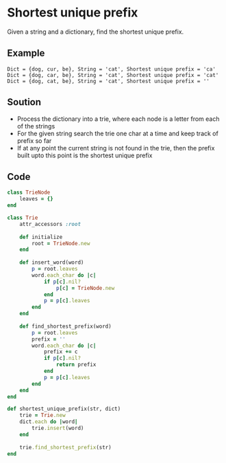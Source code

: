 # Shortest unique prefix
Given a string and a dictionary, find the shortest unique prefix.

## Example
```
Dict = {dog, cur, be}, String = 'cat', Shortest unique prefix = 'ca'
Dict = {dog, car, be}, String = 'cat', Shortest unique prefix = 'cat'
Dict = {dog, cat, be}, String = 'cat', Shortest unique prefix = ''
```

## Soution
- Process the dictionary into a trie, where each node is a letter from each of the strings
- For the given string search the trie one char at a time and keep track of prefix so far
- If at any point the current string is not found in the trie, then the prefix built upto this point
  is the shortest unique prefix

## Code
```ruby
class TrieNode
    leaves = {}
end

class Trie
    attr_accessors :root
    
    def initialize
        root = TrieNode.new
    end
    
    def insert_word(word)
        p = root.leaves
        word.each_char do |c|
            if p[c].nil?
                p[c] = TrieNode.new
            end
            p = p[c].leaves
        end
    end
    
    def find_shortest_prefix(word)
        p = root.leaves
        prefix = ''
        word.each_char do |c|
            prefix += c
            if p[c].nil?
                return prefix
            end
            p = p[c].leaves 
        end
    end
end

def shortest_unique_prefix(str, dict)
    trie = Trie.new
    dict.each do |word|
        trie.insert(word)
    end
    
    trie.find_shortest_prefix(str)
end
```
